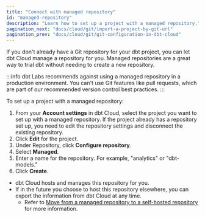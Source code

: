```yaml
---
title: "Connect with managed repository"
id: "managed-repository"
description: "Learn how to set up a project with a managed repository."
pagination_next: "docs/cloud/git/import-a-project-by-git-url"
pagination_prev: "docs/cloud/git/git-configuration-in-dbt-cloud"
---
```


If you don't already have a Git repository for your dbt project, you can let dbt Cloud manage a repository for you. Managed repositories are a great way to trial dbt without needing to create a new repository.

:::info
dbt Labs recommends against using a managed repository in a production environment. You can't use Git features like pull requests, which are part of our recommended version control best practices.
:::

To set up a project with a managed repository:

1. From your **Account settings** in dbt Cloud, select the project you want to set up with a managed repository. If the project already has a repository set up, you need to edit the repository settings and disconnect the existing repository.
2. Click **Edit** for the project.
3. Under Repository, click **Configure repository**.
4. Select **Managed**.
5. Enter a name for the repository. For example, "analytics" or "dbt-models."
6. Click **Create**.
   <Lightbox src="/img/docs/dbt-cloud/cloud-configuring-dbt-cloud/managed-repo.png" title="Adding a managed repository"/>

- dbt Cloud hosts and manages this repository for you.
- If in the future you choose to host this repository elsewhere, you can export the information from dbt Cloud at any time.
   - Refer to [Move from a managed repository to a self-hosted repository](/faqs/Git/managed-repo) for more information.
